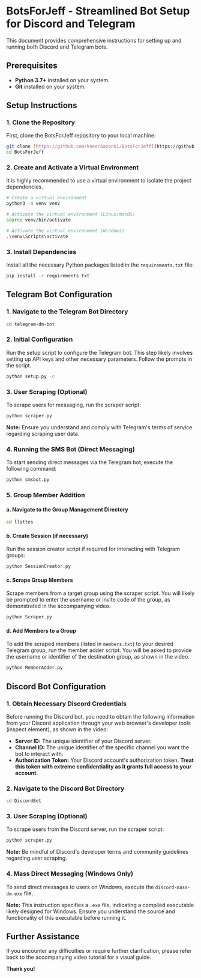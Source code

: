 # BotsForJeff - Streamlined Bot Setup for Discord and Telegram

This document provides comprehensive instructions for setting up and running both Discord and Telegram bots.

## Prerequisites

* **Python 3.7+** installed on your system.
* **Git** installed on your system.

## Setup Instructions

### 1. Clone the Repository

First, clone the BotsForJeff repository to your local machine:

```bash
git clone [https://github.com/kneeraazon01/BotsForJeff](https://github.com/kneeraazon01/BotsForJeff)
cd BotsForJeff
```

### 2. Create and Activate a Virtual Environment

It is highly recommended to use a virtual environment to isolate the project dependencies.

```bash
# Create a virtual environment
python3 -m venv venv

# Activate the virtual environment (Linux/macOS)
source venv/bin/activate

# Activate the virtual environment (Windows)
.\venv\Scripts\activate
```

### 3. Install Dependencies

Install all the necessary Python packages listed in the `requirements.txt` file:

```bash
pip install -r requirements.txt
```

## Telegram Bot Configuration

### 1. Navigate to the Telegram Bot Directory

```bash
cd telegram-dm-bot
```

### 2. Initial Configuration

Run the setup script to configure the Telegram bot. This step likely involves setting up API keys and other necessary parameters. Follow the prompts in the script.

```bash
python setup.py -c
```

### 3. User Scraping (Optional)

To scrape users for messaging, run the scraper script:

```bash
python scraper.py
```

**Note:** Ensure you understand and comply with Telegram's terms of service regarding scraping user data.

### 4. Running the SMS Bot (Direct Messaging)

To start sending direct messages via the Telegram bot, execute the following command:

```bash
python smsbot.py
```

### 5. Group Member Addition

#### a. Navigate to the Group Management Directory

```bash
cd llattes
```

#### b. Create Session (if necessary)

Run the session creator script if required for interacting with Telegram groups:

```bash
python SessionCreator.py
```

#### c. Scrape Group Members

Scrape members from a target group using the scraper script. You will likely be prompted to enter the username or invite code of the group, as demonstrated in the accompanying video.

```bash
python Scraper.py
```

#### d. Add Members to a Group

To add the scraped members (listed in `members.txt`) to your desired Telegram group, run the member adder script. You will be asked to provide the username or identifier of the destination group, as shown in the video.

```bash
python MemberAdder.py
```

## Discord Bot Configuration

### 1. Obtain Necessary Discord Credentials

Before running the Discord bot, you need to obtain the following information from your Discord application through your web browser's developer tools (inspect element), as shown in the video:

* **Server ID:** The unique identifier of your Discord server.
* **Channel ID:** The unique identifier of the specific channel you want the bot to interact with.
* **Authorization Token:** Your Discord account's authorization token. **Treat this token with extreme confidentiality as it grants full access to your account.**

### 2. Navigate to the Discord Bot Directory

```bash
cd DiscordBot
```

### 3. User Scraping (Optional)

To scrape users from the Discord server, run the scraper script:

```bash
python scraper.py
```

**Note:** Be mindful of Discord's developer terms and community guidelines regarding user scraping.

### 4. Mass Direct Messaging (Windows Only)

To send direct messages to users on Windows, execute the `discord-mass-dm.exe` file.

**Note:** This instruction specifies a `.exe` file, indicating a compiled executable likely designed for Windows. Ensure you understand the source and functionality of this executable before running it.

## Further Assistance

If you encounter any difficulties or require further clarification, please refer back to the accompanying video tutorial for a visual guide.

**Thank you!**
